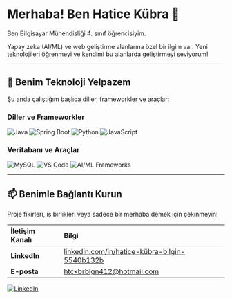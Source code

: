 # Merhaba! Ben Hatice Kübra 👋

Ben Bilgisayar Mühendisliği 4. sınıf öğrencisiyim.

Yapay zeka (AI/ML) ve web geliştirme alanlarına özel bir ilgim var. Yeni teknolojileri öğrenmeyi ve kendimi bu alanlarda geliştirmeyi seviyorum!

---

## 🚀 Benim Teknoloji Yelpazem

Şu anda çalıştığım başlıca diller, frameworkler ve araçlar:

### Diller ve Frameworkler
<p align="left">
  <img src="https://img.shields.io/badge/Java-007396?style=for-the-badge&logo=java&logoColor=white" alt="Java" />
  <img src="https://img.shields.io/badge/Spring_Boot-6DB33F?style=for-the-badge&logo=springboot&logoColor=white" alt="Spring Boot" />
  <img src="https://img.shields.io/badge/Python-3776AB?style=for-the-badge&logo=python&logoColor=white" alt="Python" />
  <img src="https://img.shields.io/badge/JavaScript-F7DF1E?style=for-the-badge&logo=javascript&logoColor=black" alt="JavaScript" />
</p>

### Veritabanı ve Araçlar
<p align="left">
  <img src="https://img.shields.io/badge/MySQL-4479A1?style=for-the-badge&logo=mysql&logoColor=white" alt="MySQL" />
  <img src="https://img.shields.io/badge/VS_Code-007ACC?style=for-the-badge&logo=visualstudiocode&logoColor=white" alt="VS Code" />
  <img src="https://img.shields.io/badge/AI/ML%20Frameworks-FF69B4?style=for-the-badge&logo=tensorflow&logoColor=white" alt="AI/ML Frameworks" />
  </p>

---

## 📫 Benimle Bağlantı Kurun

Proje fikirleri, iş birlikleri veya sadece bir merhaba demek için çekinmeyin!

| İletişim Kanalı | Bilgi |
| :--- | :--- |
| **LinkedIn** | [linkedin.com/in/hatice-kübra-bilgin-5540b132b](https://www.linkedin.com/in/hatice-kübra-bilgin-5540b132b) |
| **E-posta** | htckbrblgn412@hotmail.com |

<p align="left">
  <a href="https://www.linkedin.com/in/hatice-kübra-bilgin-5540b132b" target="_blank">
    <img src="https://img.shields.io/badge/LinkedIn-0077B5?style=for-the-badge&logo=linkedin&logoColor=white" alt="LinkedIn" />
  </a>
</p>
